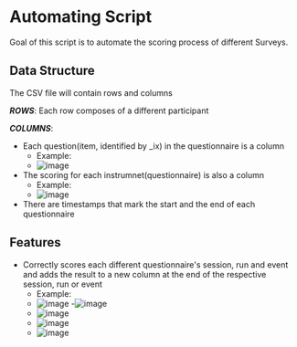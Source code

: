 
# Automating Script

Goal of this script is to automate the scoring process of different Surveys.

## Data Structure

The CSV file will contain rows and columns

***ROWS***: Each row composes of a different participant 

***COLUMNS***:
 - Each question(item, identified by _ix) in the questionnaire is a column
     - Example:
     - ![image](https://user-images.githubusercontent.com/58539319/121746371-ca8bc580-cad3-11eb-86f8-dc688842ea43.png)
 - The scoring for each instrumnet(questionnaire) is also a column
   - Example:
   - ![image](https://user-images.githubusercontent.com/58539319/121746547-0a52ad00-cad4-11eb-9b3d-5a6dc1e23234.png)
 - There are timestamps that mark the start and the end of each questionnaire
 
 
 
 ## Features
  - Correctly scores each different questionnaire's session, run and event and adds the result to a new column at the end of the respective session, run or event
       - Example:
       - ![image](https://user-images.githubusercontent.com/58539319/121746721-4c7bee80-cad4-11eb-8211-02860be983df.png)
       -![image](https://user-images.githubusercontent.com/58539319/121747963-2eaf8900-cad6-11eb-8c31-2c848c11f6d4.png)
       - ![image](https://user-images.githubusercontent.com/58539319/121748023-4d158480-cad6-11eb-945d-6a1f9f675e94.png)
       - ![image](https://user-images.githubusercontent.com/58539319/121748330-c3b28200-cad6-11eb-90bc-952ec58daf08.png)
       - ![image](https://user-images.githubusercontent.com/58539319/121748403-dcbb3300-cad6-11eb-8fd0-a3c65b09cfcf.png)

